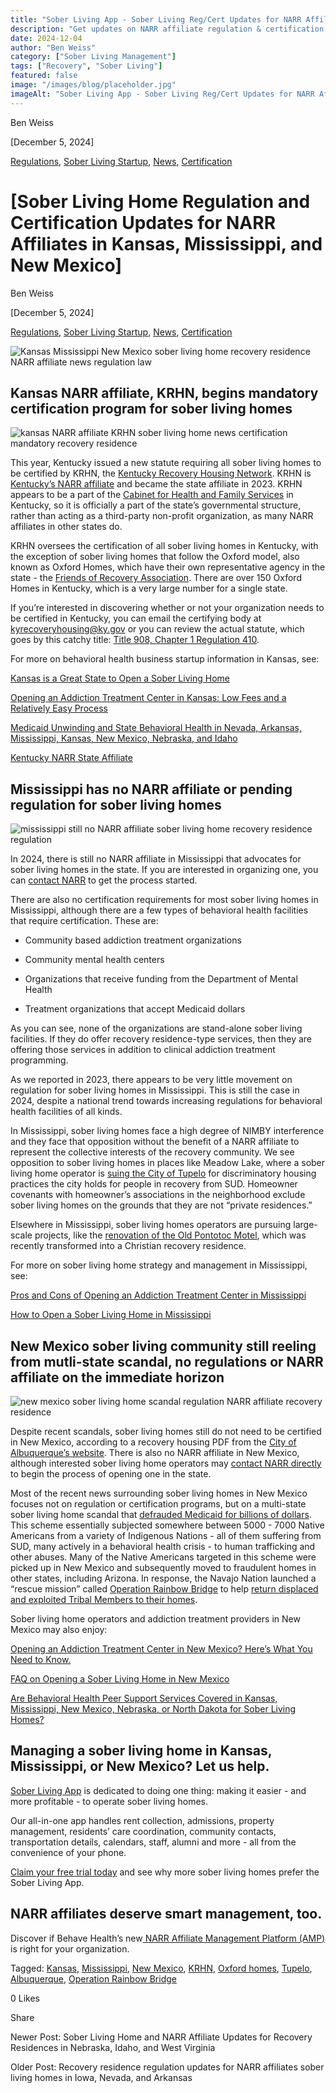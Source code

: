 ```yaml
---
title: "Sober Living App - Sober Living Reg/Cert Updates for NARR Affiliates in KS, MS, NM"
description: "Get updates on NARR affiliate regulation & certification for sober living in Kansas, Mississippi & New Mexico via Sober Living App."
date: 2024-12-04
author: "Ben Weiss"
category: ["Sober Living Management"]
tags: ["Recovery", "Sober Living"]
featured: false
image: "/images/blog/placeholder.jpg"
imageAlt: "Sober Living App - Sober Living Reg/Cert Updates for NARR Affiliates in KS, MS, NM"
---
```


Ben Weiss

[December 5, 2024]

[Regulations](/sober-living-app-blog/category/Regulations), [Sober Living Startup](/sober-living-app-blog/category/Sober+Living+Startup), [News](/sober-living-app-blog/category/News), [Certification](/sober-living-app-blog/category/Certification)

#  [Sober Living Home Regulation and Certification Updates for NARR Affiliates in Kansas, Mississippi, and New Mexico]

Ben Weiss

[December 5, 2024]

[Regulations](/sober-living-app-blog/category/Regulations), [Sober Living Startup](/sober-living-app-blog/category/Sober+Living+Startup), [News](/sober-living-app-blog/category/News), [Certification](/sober-living-app-blog/category/Certification)

![Kansas Mississippi New Mexico sober living home recovery residence NARR affiliate news regulation law](/images/blog/sober-living-home-regulation-and-certification-updates-for-narr-affiliates-in-kansas-mississippi-and-new-mexico/Screen_Shot_2024-12-04_at_7.40.48_PM.png)

## Kansas NARR affiliate, KRHN, begins mandatory certification program for sober living homes

![kansas NARR affiliate KRHN sober living home news certification mandatory recovery residence](/images/blog/sober-living-home-regulation-and-certification-updates-for-narr-affiliates-in-kansas-mississippi-and-new-mexico/Screen_Shot_2024-12-04_at_7.38.58_PM.png)

This year, Kentucky issued a new statute requiring all sober living homes to be certified by KRHN, the [Kentucky Recovery Housing Network](https://www.chfs.ky.gov/agencies/dbhdid/Pages/krhn.aspx). KRHN is [Kentucky’s NARR affiliate](https://narronline.org/affiliate/kentucky-recovery-housing-network/) and became the state affiliate in 2023. KRHN appears to be a part of the [Cabinet for Health and Family Services](https://www.chfs.ky.gov/Pages/index.aspx) in Kentucky, so it is officially a part of the state’s governmental structure, rather than acting as a third-party non-profit organization, as many NARR affiliates in other states do. 

KRHN oversees the certification of all sober living homes in Kentucky, with the exception of sober living homes that follow the Oxford model, also known as Oxford Homes, which have their own representative agency in the state - the [Friends of Recovery Association](https://www.friendsofrecovery.com/). There are over 150 Oxford Homes in Kentucky, which is a very large number for a single state. 

If you’re interested in discovering whether or not your organization needs to be certified in Kentucky, you can email the certifying body at [kyrecoveryhousing@ky.gov](mailto:kyrecoveryhousing@ky.gov) or you can review the actual statute, which goes by this catchy title: [Title 908, Chapter 1 Regulation 410](https://apps.legislature.ky.gov/law/kar/titles/908/001/410/). 

For more on behavioral health business startup information in Kansas, see:

[Kansas is a Great State to Open a Sober Living Home](../../../2023/1/10/kansas-is-a-great-state-to-open-a-sober-living-home.html)

[Opening an Addiction Treatment Center in Kansas: Low Fees and a Relatively Easy Process ](https://behavehealth.com/blog/2022/3/15/opening-an-addiction-treatment-center-in-kansas-low-fees-and-a-relatively-easy-processnbsp)

[Medicaid Unwinding and State Behavioral Health in Nevada, Arkansas, Mississippi, Kansas, New Mexico, Nebraska, and Idaho ](https://behavehealth.com/blog/2023/4/27/medicaid-unwinding-and-state-behavioral-health-in-nevada-arkansas-mississippi-kansas-new-mexico-nebraska-and-idahonbsp)

[Kentucky NARR State Affiliate](../../11/13/kentucky-narr-state-affiliate.html)

## Mississippi has no NARR affiliate or pending regulation for sober living homes 

![mississippi still no NARR affiliate sober living home recovery residence regulation](/images/blog/sober-living-home-regulation-and-certification-updates-for-narr-affiliates-in-kansas-mississippi-and-new-mexico/Screen_Shot_2024-12-04_at_7.39.11_PM.png)

In 2024, there is still no NARR affiliate in Mississippi that advocates for sober living homes in the state. If you are interested in organizing one, you can [contact NARR](https://narronline.org/affiliates/certification/) to get the process started. 

There are also no certification requirements for most sober living homes in Mississippi, although there are a few types of behavioral health facilities that require certification. These are: 

  * Community based addiction treatment organizations

  * Community mental health centers 

  * Organizations that receive funding from the Department of Mental Health 

  * Treatment organizations that accept Medicaid dollars

As you can see, none of the organizations are stand-alone sober living facilities. If they do offer recovery residence-type services, then they are offering those services in addition to clinical addiction treatment programming.

As we reported in 2023, there appears to be very little movement on regulation for sober living homes in Mississippi. This is still the case in 2024, despite a national trend towards increasing regulations for behavioral health facilities of all kinds. 

In Mississippi, sober living homes face a high degree of NIMBY interference and they face that opposition without the benefit of a NARR affiliate to represent the collective interests of the recovery community. We see opposition to sober living homes in places like Meadow Lake, where a sober living home operator is [suing the City of Tupelo](https://www.djournal.com/news/local/meadow-lake-1st-step-sober-living-lawsuits-continue/article_3e2282d1-6780-5380-bdcc-442a610b8461.html) for discriminatory housing practices the city holds for people in recovery from SUD. Homeowner covenants with homeowner’s associations in the neighborhood exclude sober living homes on the grounds that they are not “private residences.”

Elsewhere in Mississippi, sober living homes operators are pursuing large-scale projects, like the [renovation of the Old Pontotoc Motel](https://www.wtva.com/news/local/old-pontotoc-motel-is-being-transformed-into-recovery-center/article_f1dfccd6-c79b-11ee-8c46-77e8f87546ff.html), which was recently transformed into a Christian recovery residence.

For more on sober living home strategy and management in Mississippi, see:

[Pros and Cons of Opening an Addiction Treatment Center in Mississippi](https://behavehealth.com/blog/2022/3/10/pros-and-cons-of-opening-an-addiction-treatment-center-in-mississippi)

[How to Open a Sober Living Home in Mississippi](../../../2023/1/9/how-to-open-a-sober-living-home-in-mississippi.html)

## New Mexico sober living community still reeling from mutli-state scandal, no regulations or NARR affiliate on the immediate horizon

![new mexico sober living home scandal regulation NARR affiliate recovery residence](/images/blog/sober-living-home-regulation-and-certification-updates-for-narr-affiliates-in-kansas-mississippi-and-new-mexico/Screen_Shot_2024-12-04_at_7.39.20_PM.png)

Despite recent scandals, sober living homes still do not need to be certified in New Mexico, according to a recovery housing PDF from the [City of Albuquerque’s website](../../../../../www.cabq.gov/health-housing-homelessness/documents/recover-housing-study_final.pdf). There is also no NARR affiliate in New Mexico, although interested sober living home operators may [contact NARR directly](https://narronline.org/) to begin the process of opening one in the state. 

Most of the recent news surrounding sober living homes in New Mexico focuses not on regulation or certification programs, but on a multi-state sober living home scandal that [defrauded Medicaid for billions of dollars](https://www.koat.com/article/new-mexico-fraud-arrests-missing-cases/61478668). This scheme essentially subjected somewhere between 5000 - 7000 Native Americans from a variety of Indigenous Nations - all of them suffering from SUD, many actively in a behavioral health crisis - to human trafficking and other abuses. Many of the Native Americans targeted in this scheme were picked up in New Mexico and subsequently moved to fraudulent homes in other states, including Arizona. In response, the Navajo Nation launched a “rescue mission” called [Operation Rainbow Bridge](https://operationrainbowbridge.com/) to help [return displaced and exploited Tribal Members to their homes](https://www.aspenpublicradio.org/2024-10-09/efforts-continue-to-bring-home-navajo-tribal-members-targeted-by-fraudulent-sober-living-homes).  

Sober living home operators and addiction treatment providers in New Mexico may also enjoy:

[Opening an Addiction Treatment Center in New Mexico? Here’s What You Need to Know.  ](https://behavehealth.com/blog/2022/3/17/opening-an-addiction-treatment-center-in-new-mexico-heres-what-you-need-to-know-nbsp)

[FAQ on Opening a Sober Living Home in New Mexico ](../../../2023/1/12/faq-on-opening-a-sober-living-home-in-new-mexiconbsp.html)

[Are Behavioral Health Peer Support Services Covered in Kansas, Mississippi, New Mexico, Nebraska, or North Dakota for Sober Living Homes?](../../7/25/are-behavioral-health-peer-support-services-covered-in-kansas-mississippi-new-mexico-nebraska-or-north-dakota-for-sober-living-homes.html)

## Managing a sober living home in Kansas, Mississippi, or New Mexico? Let us help.

[Sober Living App](/) is dedicated to doing one thing: making it easier - and more profitable - to operate sober living homes. 

Our all-in-one app handles rent collection, admissions, property management, residents’ care coordination, community contacts, transportation details, calendars, staff, alumni and more - all from the convenience of your phone. 

[Claim your free trial today](https://behavehealth.com/get-started?__hstc=135632115.075701b9fb7ccd58adc7b5b57a792227.1708902226082.1722205853113.1722795767849.32&__hssc=135632115.7.1722795767849&__hsfp=3530606189) and see why more sober living homes prefer the Sober Living App.

## NARR affiliates deserve smart management, too.

Discover if Behave Health’s new[ NARR Affiliate Management Platform (AMP)](https://behavehealth.com/narr-affiliate) is right for your organization.

Tagged: [Kansas](/sober-living-app-blog/tag/Kansas), [Mississippi](/sober-living-app-blog/tag/Mississippi), [New Mexico](/sober-living-app-blog/tag/New+Mexico), [KRHN](/sober-living-app-blog/tag/KRHN), [Oxford homes](/sober-living-app-blog/tag/Oxford+homes), [Tupelo](/sober-living-app-blog/tag/Tupelo), [Albuquerque](/sober-living-app-blog/tag/Albuquerque), [Operation Rainbow Bridge](/sober-living-app-blog/tag/Operation+Rainbow+Bridge)

0 Likes

Share

Newer Post: Sober Living Home and NARR Affiliate Updates for Recovery Residences in Nebraska, Idaho, and West Virginia

Older Post: Recovery residence regulation updates for NARR affiliates sober living homes in Iowa, Nevada, and Arkansas